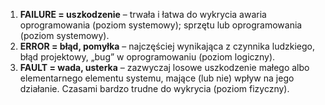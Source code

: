1. **FAILURE = uszkodzenie** – trwała i łatwa do wykrycia awaria oprogramowania (poziom systemowy); sprzętu lub oprogramowania (poziom systemowy).
2. **ERROR = błąd, pomyłka** – najczęściej wynikająca z czynnika ludzkiego, błąd projektowy, „bug” w oprogramowaniu (poziom logiczny).
3. **FAULT = wada, usterka** – zazwyczaj losowe uszkodzenie małego albo elementarnego elementu systemu, mające (lub nie) wpływ na jego działanie. Czasami bardzo trudne do wykrycia (poziom fizyczny).